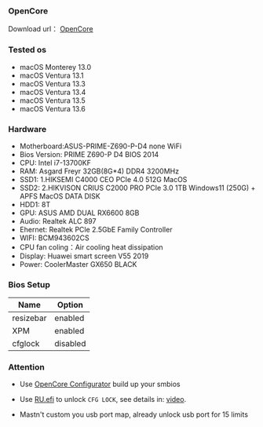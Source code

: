 


### OpenCore
Download url：
[OpenCore](https://github.com/acidanthera/OpenCorePkg)

### Tested os

- macOS Monterey 13.0
- macOS Ventura  13.1
- macOS Ventura  13.3
- macOS Ventura  13.4
- macOS Ventura  13.5
- macOS Ventura  13.6
### Hardware

- Motherboard:ASUS-PRIME-Z690-P-D4 none WiFi
- Bios Version: PRIME Z690-P D4 BIOS 2014
- CPU: Intel i7-13700KF
- RAM: Asgard Freyr 32GB(8G*4) DDR4 3200MHz
- SSD1: 1.HIKSEMI C4000 CEO PCIe 4.0 512G MacOS
- SSD2: 2.HIKVISON CRIUS C2000 PRO PCIe 3.0 1TB Windows11 (250G) + APFS MacOS DATA DISK
- HDD1: 8T
- GPU: ASUS AMD DUAL RX6600 8GB
- Audio: Realtek ALC 897
- Ehernet: Realtek PCle 2.5GbE Family Controller
- WIFI: BCM943602CS
- CPU fan coling：Air cooling heat dissipation
- Display: Huawei smart screen V55 2019
- Power: CoolerMaster GX650 BLACK
 


### Bios Setup

| Name | Option |
| ----- | --- |
|resizebar|enabled|
|XPM|enabled|
|cfglock|disabled|

### Attention

 - Use [OpenCore Configurator](https://mackie100projects.altervista.org/opencore-configurator/) build up your smbios
 
 - Use [RU.efi](https://github.com/JamesAmiTw/ru-uefi) to unlock `CFG LOCK`, see details in: [video](https://www.bilibili.com/video/BV1LV4y1N7jF).
 
 - Mastn't custom you usb port map, already unlock usb port for 15 limits
